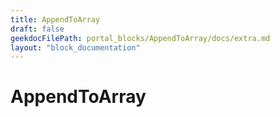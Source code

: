 ```yaml
---
title: AppendToArray
draft: false
geekdocFilePath: portal_blocks/AppendToArray/docs/extra.md
layout: "block_documentation"
---
```

# AppendToArray